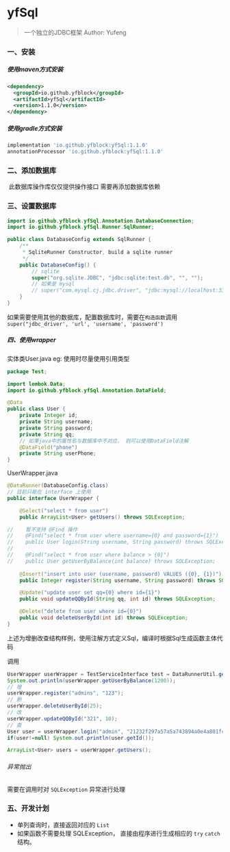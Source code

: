 # yfSql
> 一个独立的JDBC框架 
> Author: Yufeng

### 一、安装

##### 使用maven方式安装

```xml
<dependency>
  <groupId>io.github.yfblock</groupId>
  <artifactId>yfSql</artifactId>
  <version>1.1.0</version>
</dependency>
```

##### 使用gradle方式安装

```groovy
implementation 'io.github.yfblock:yfSql:1.1.0'
annotationProcessor 'io.github.yfblock:yfSql:1.1.0'
```

### 二、添加数据库

​	此数据库操作库仅仅提供操作接口  需要再添加数据库依赖

### 三、设置数据库

```java
import io.github.yfblock.yfSql.Annotation.DatabaseConnection;
import io.github.yfblock.yfSql.Runner.SqlRunner;

public class DatabaseConfig extends SqlRunner {
    /**
     * SqliteRunner Constructor, build a sqlite runner
     */
    public DatabaseConfig() {
        // sqlite
        super("org.sqlite.JDBC", "jdbc:sqlite:test.db", "", "");
        // 如果是 mysql
        // super("com.mysql.cj.jdbc.driver", "jdbc:mysql://localhost:3306/数据库名称", "用户名", "密码");
    }
}

```

如果需要使用其他的数据库，配置数据库时，需要在`构造函数`调用 `super("jdbc_driver', 'url', 'username', 'password')`

##### 四、使用wrapper

实体类User.java eg: 使用时尽量使用引用类型

```java
package Test;

import lombok.Data;
import io.github.yfblock.yfSql.Annotation.DataField;

@Data
public class User {
    private Integer id;
    private String username;
    private String password;
    private String qq;
    // 如果java中的属性名与数据库中不对应， 则可以使用DataField注解
    @DataField("phone")
    private String userPhone;
}

```

UserWrapper.java

```java
@DataRunner(DatabaseConfig.class)
// 目前只能在 interface 上使用
public interface UserWrapper {

    @Select("select * from user")
    public ArrayList<User> getUsers() throws SQLException;

//    暂不支持 @Find 操作
//    @Find("select * from user where username={0} and password={1}")
//    public User login(String username, String password) throws SQLException;
//
//    @Find("select * from user where balance > {0}")
//    public User getUserByBalance(int balance) throws SQLException;
    
    @Insert("insert into user (username, password) VALUES ({0}, {1})")
    public Integer register(String username, String password) throws SQLException;

    @Update("update user set qq={0} where id={1}")
    public void updateQQById(String qq, int id) throws SQLException;

    @Delete("delete from user where id={0}")
    public void deleteUserById(int id) throws SQLException;
}

```

上述为增删改查结构样例，使用注解方式定义Sql，编译时根据Sql生成函数主体代码

调用

```java
UserWrapper userWrapper = TestServiceInterface test = DataRunnerUtil.getWrapper(UserWrapper.class);
System.out.println(userWrapper.getUserByBalance(1200));
// 增
userWrapper.register("admins", "123");
// 删
userWrapper.deleteUserById(25);
// 改
userWrapper.updateQQById("321", 10);
// 查
User user = userWrapper.login("admin", "21232f297a57a5a743894a0e4a801fc3");
if(user!=null) System.out.println(user.getId());

ArrayList<User> users = userWrapper.getUsers();
```

###### 异常抛出

需要在调用时对 `SQLException` 异常进行处理

### 五、开发计划

- 单列查询时，直接返回对应的 `List`
- 如果函数不需要处理 SQLException， 直接由程序进行生成相应的 `try` `catch` 结构。